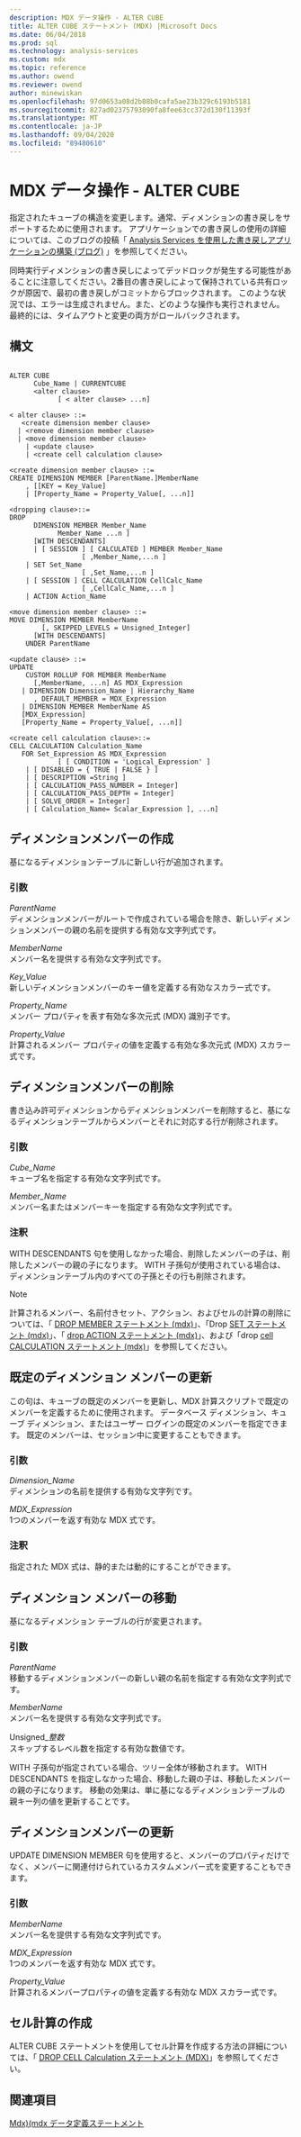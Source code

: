 ```yaml
---
description: MDX データ操作 - ALTER CUBE
title: ALTER CUBE ステートメント (MDX) |Microsoft Docs
ms.date: 06/04/2018
ms.prod: sql
ms.technology: analysis-services
ms.custom: mdx
ms.topic: reference
ms.author: owend
ms.reviewer: owend
author: minewiskan
ms.openlocfilehash: 97d0653a08d2b08b0cafa5ae23b329c6193b5181
ms.sourcegitcommit: 827ad02375793090fa8fee63cc372d130f11393f
ms.translationtype: MT
ms.contentlocale: ja-JP
ms.lasthandoff: 09/04/2020
ms.locfileid: "89480610"
---
```

# <a name="mdx-data-definition---alter-cube"></a>MDX データ操作 - ALTER CUBE


  指定されたキューブの構造を変更します。通常、ディメンションの書き戻しをサポートするために使用されます。 アプリケーションでの書き戻しの使用の詳細については、このブログの投稿「 [Analysis Services を使用した書き戻しアプリケーションの構築 (ブログ)](https://docs.microsoft.com/archive/blogs/data_otaku/building-a-writeback-application-with-analysis-services) 」を参照してください。  
  
 同時実行ディメンションの書き戻しによってデッドロックが発生する可能性があることに注意してください。2番目の書き戻しによって保持されている共有ロックが原因で、最初の書き戻しがコミットからブロックされます。 このような状況では、エラーは生成されません。また、どのような操作も実行されません。 最終的には、タイムアウトと変更の両方がロールバックされます。  
  
## <a name="syntax"></a>構文  
  
```  
  
ALTER CUBE  
      Cube_Name | CURRENTCUBE  
      <alter clause>   
            [ < alter clause> ...n]  
  
< alter clause> ::=   
   <create dimension member clause>   
  | <remove dimension member clause>  
  | <move dimension member clause>   
    | <update clause>   
    | <create cell calculation clause>  
  
<create dimension member clause> ::=  
CREATE DIMENSION MEMBER [ParentName.]MemberName  
    , [[KEY = Key_Value]   
    | [Property_Name = Property_Value[, ...n]]  
  
<dropping clause>::=  
DROP   
      DIMENSION MEMBER Member_Name   
            Member_Name ...n ]   
      [WITH DESCENDANTS]  
      | [ SESSION ] [ CALCULATED ] MEMBER Member_Name   
                  [ ,Member_Name,...n ]   
    | SET Set_Name  
                  [ ,Set_Name,...n ]   
    | [ SESSION ] CELL CALCULATION CellCalc_Name  
                  [ ,CellCalc_Name,...n ]   
    | ACTION Action_Name  
  
<move dimension member clause> ::=  
MOVE DIMENSION MEMBER MemberName  
        [, SKIPPED_LEVELS = Unsigned_Integer]   
      [WITH DESCENDANTS]  
    UNDER ParentName      
  
<update clause> ::=  
UPDATE   
    CUSTOM ROLLUP FOR MEMBER MemberName  
      [,MemberName, ...n] AS MDX_Expression  
   | DIMENSION Dimension_Name | Hierarchy_Name  
      , DEFAULT_MEMBER = MDX_Expression  
   | DIMENSION MEMBER MemberName AS  
   [MDX_Expression]  
   [Property_Name = Property_Value[, ...n]]  
  
<create cell calculation clause>::=  
CELL CALCULATION Calculation_Name   
   FOR Set_Expression AS MDX_Expression   
            [ [ CONDITION = 'Logical_Expression' ]   
    | [ DISABLED = { TRUE | FALSE } ]   
    | [ DESCRIPTION =String ]   
    | [ CALCULATION_PASS_NUMBER = Integer]   
    | [ CALCULATION_PASS_DEPTH = Integer]   
    | [ SOLVE_ORDER = Integer]   
    | [ Calculation_Name= Scalar_Expression ], ...n]  
```  
  
## <a name="creating-a-dimension-member"></a>ディメンションメンバーの作成  
 基になるディメンションテーブルに新しい行が追加されます。  
  
### <a name="arguments"></a>引数  
 *ParentName*  
 ディメンションメンバーがルートで作成されている場合を除き、新しいディメンションメンバーの親の名前を提供する有効な文字列式です。  
  
 *MemberName*  
 メンバー名を提供する有効な文字列式です。  
  
 *Key_Value*  
 新しいディメンションメンバーのキー値を定義する有効なスカラー式です。  
  
 *Property_Name*  
 メンバー プロパティを表す有効な多次元式 (MDX) 識別子です。  
  
 *Property_Value*  
 計算されるメンバー プロパティの値を定義する有効な多次元式 (MDX) スカラー式です。  
  
## <a name="dropping-a-dimension-member"></a>ディメンションメンバーの削除  
 書き込み許可ディメンションからディメンションメンバーを削除すると、基になるディメンションテーブルからメンバーとそれに対応する行が削除されます。  
  
### <a name="arguments"></a>引数  
 *Cube_Name*  
 キューブ名を指定する有効な文字列式です。  
  
 *Member_Name*  
 メンバー名またはメンバーキーを指定する有効な文字列式です。  
  
### <a name="remarks"></a>注釈  
 WITH DESCENDANTS 句を使用しなかった場合、削除したメンバーの子は、削除したメンバーの親の子になります。 WITH 子孫句が使用されている場合は、ディメンションテーブル内のすべての子孫とその行も削除されます。  
  
> [!NOTE]  
>  計算されるメンバー、名前付きセット、アクション、およびセルの計算の削除については、「 [DROP MEMBER ステートメント &#40;mdx&#41;](../mdx/mdx-data-definition-drop-member.md)」、「Drop [SET ステートメント &#40;mdx&#41;](../mdx/mdx-data-definition-drop-set.md)」、「 [drop ACTION ステートメント &#40;mdx&#41;](../mdx/mdx-data-definition-drop-action.md)」、および「drop [cell CALCULATION ステートメント &#40;mdx&#41;](../mdx/mdx-data-definition-drop-cell-calculation.md)」を参照してください。  
  
## <a name="updating-the-default-dimension-member"></a>既定のディメンション メンバーの更新  
 この句は、キューブの既定のメンバーを更新し、MDX 計算スクリプトで既定のメンバーを定義するために使用されます。 データベース ディメンション、キューブ ディメンション、またはユーザー ログインの既定のメンバーを指定できます。 既定のメンバーは、セッション中に変更することもできます。  
  
### <a name="arguments"></a>引数  
 *Dimension_Name*  
 ディメンションの名前を提供する有効な文字列です。  
  
 *MDX_Expression*  
 1つのメンバーを返す有効な MDX 式です。  
  
### <a name="remarks"></a>注釈  
 指定された MDX 式は、静的または動的にすることができます。  
  
## <a name="moving-a-dimension-member"></a>ディメンション メンバーの移動  
 基になるディメンション テーブルの行が変更されます。  
  
### <a name="arguments"></a>引数  
 *ParentName*  
 移動するディメンションメンバーの新しい親の名前を指定する有効な文字列式です。  
  
 *MemberName*  
 メンバー名を提供する有効な文字列式です。  
  
 Unsigned_*整数*  
 スキップするレベル数を指定する有効な数値です。  
  
 WITH 子孫句が指定されている場合、ツリー全体が移動されます。 WITH DESCENDANTS を指定しなかった場合、移動した親の子は、移動したメンバーの親の子になります。 移動の効果は、単に基になるディメンションテーブルの親キー列の値を更新することです。  
  
## <a name="updating-a-dimension-member"></a>ディメンションメンバーの更新  
 UPDATE DIMENSION MEMBER 句を使用すると、メンバーのプロパティだけでなく、メンバーに関連付けられているカスタムメンバー式を変更することもできます。  
  
### <a name="arguments"></a>引数  
 *MemberName*  
 メンバー名を提供する有効な文字列式です。  
  
 *MDX_Expression*  
 1つのメンバーを返す有効な MDX 式です。  
  
 *Property_Value*  
 計算されるメンバープロパティの値を定義する有効な MDX スカラー式です。  
  
## <a name="creating-a-cell-calculation"></a>セル計算の作成  
 ALTER CUBE ステートメントを使用してセル計算を作成する方法の詳細については、「 [DROP CELL Calculation ステートメント &#40;MDX&#41;](../mdx/mdx-data-definition-drop-cell-calculation.md)」を参照してください。  
  
## <a name="see-also"></a>関連項目  
 [Mdx&#41;&#40;mdx データ定義ステートメント ](../mdx/mdx-data-definition-statements-mdx.md)  
  
  
